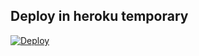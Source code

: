 
## Deploy in heroku temporary
[![Deploy](https://www.herokucdn.com/deploy/button.svg)](https://dashboard.heroku.com/new-app?template=)
